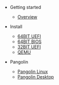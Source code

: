 - Getting started

  - [Overview](/)

- Install

  - [64BIT UEFI](articles/install/64bit.md)
  - [64BIT BIOS](articles/install/64bit-Legacy.md)
  - [32BIT UEFI](articles/install/32bit.md)
  - [QEMU](articles/install/QEMU.md)

- Pangolin

  - [Pangolin Linux](articles/pangolin/Pangolin-Linux.md)
  - [Pangolin Desktop](articles/pangolin/Pangolin-Desktop.md)
